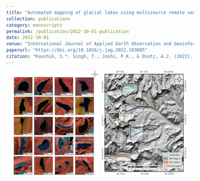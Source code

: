 ```yaml
---
title: "Automated mapping of glacial lakes using multisource remote sensing data and deep convolutional neural network"
collection: publications
category: manuscripts
permalink: /publication/2022-10-01-publication
date: 2022-10-01
venue: "International Journal of Applied Earth Observation and Geoinformation"
paperurl: "https://doi.org/10.1016/j.jag.2022.103085"
citation: "Kaushik, S.*, Singh, T., Joshi, P.K., & Dietz, A.J. (2022). Automated mapping of glacial lakes using multisource remote sensing data and deep convolutional neural network. International Journal of Applied Earth Observation and Geoinformation."
---
```


<div style="display: flex; justify-content: center; gap: 10px;">
    <img src="../images/AEO1.jpg" alt="AEO1" style="width: 45%;">
    <img src="../images/AEO2.jpg" alt="AEO2" style="width: 45%;">
</div>
